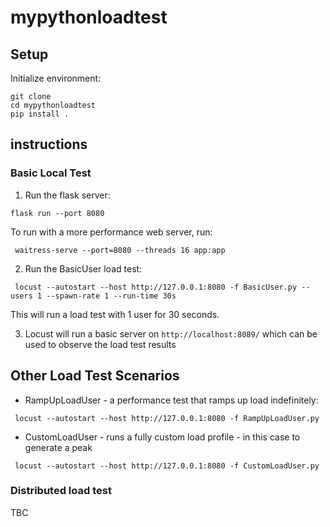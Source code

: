 # mypythonloadtest

## Setup

Initialize environment:
```commandline
git clone 
cd mypythonloadtest
pip install .
```

## instructions

### Basic Local Test
1. Run the flask server:
```commandline
flask run --port 8080
```

To run with a more performance web server, run: 

```commandline
 waitress-serve --port=8080 --threads 16 app:app
```

2. Run the BasicUser load test:
```commandline
 locust --autostart --host http://127.0.0.1:8080 -f BasicUser.py --users 1 --spawn-rate 1 --run-time 30s 
```
This will run a load test with 1 user for 30 seconds. 

3. Locust will run a basic server on `http://localhost:8089/` which can be used to observe the load test results

## Other Load Test Scenarios

- RampUpLoadUser - a performance test that ramps up load indefinitely: 
```commandline
 locust --autostart --host http://127.0.0.1:8080 -f RampUpLoadUser.py
```

- CustomLoadUser - runs a fully custom load profile - in this case to generate a peak
```commandline
 locust --autostart --host http://127.0.0.1:8080 -f CustomLoadUser.py
```

### Distributed load test 
TBC
